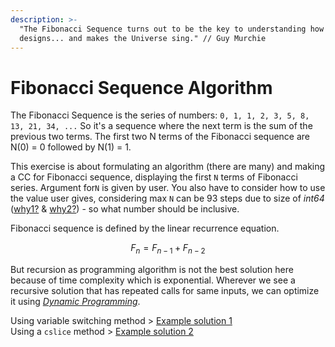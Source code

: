 ```yaml
---
description: >-
  "The Fibonacci Sequence turns out to be the key to understanding how nature
  designs... and makes the Universe sing." // Guy Murchie
---
```


# Fibonacci Sequence Algorithm

The Fibonacci Sequence is the series of numbers: `0, 1, 1, 2, 3, 5, 8, 13, 21, 34, ...` So it's a sequence where the next term is the sum of the previous two terms. The first two N terms of the Fibonacci sequence are N\(0\) = 0 followed by N\(1\) = 1.

This exercise is about formulating an algorithm \(there are many\) and making a CC for Fibonacci sequence, displaying the first `N` terms of Fibonacci series. Argument for`N` is given by user. You also have to consider how to use the value user gives, considering max `N` can be 93 steps due to size of _int64_ \([why1?](https://www.wolframalpha.com/input/?i=2%5E63-1) & [why2?](https://www.wolframalpha.com/input/?i=Fibonacci%5B93%5D)\) - so what number should be inclusive.

Fibonacci sequence is defined by the linear recurrence equation.

$$
F_n=F_{n-1}+F_{n-2}
$$

But recursion as programming algorithm is not the best solution here because of time complexity which is exponential. Wherever we see a recursive solution that has repeated calls for same inputs, we can optimize it using [_Dynamic Programming_](https://weibeld.net/algorithms/recursion.html). 

Using variable switching method &gt; [Example solution 1](https://pastebin.com/N8zdwGJx)  
Using a `cslice` method &gt; [Example solution 2](https://pastebin.com/TnS7XpLN)

